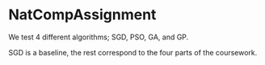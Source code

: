 # NatCompAssignment

We test 4 different algorithms; SGD, PSO, GA, and GP.

SGD is a baseline, the rest correspond to the four parts of the coursework.